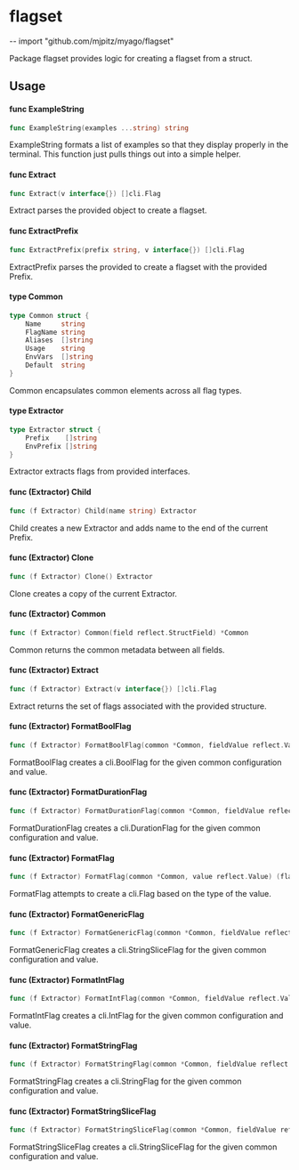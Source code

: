# flagset
--
    import "github.com/mjpitz/myago/flagset"

Package flagset provides logic for creating a flagset from a struct.

## Usage

#### func  ExampleString

```go
func ExampleString(examples ...string) string
```
ExampleString formats a list of examples so that they display properly in the
terminal. This function just pulls things out into a simple helper.

#### func  Extract

```go
func Extract(v interface{}) []cli.Flag
```
Extract parses the provided object to create a flagset.

#### func  ExtractPrefix

```go
func ExtractPrefix(prefix string, v interface{}) []cli.Flag
```
ExtractPrefix parses the provided to create a flagset with the provided Prefix.

#### type Common

```go
type Common struct {
	Name     string
	FlagName string
	Aliases  []string
	Usage    string
	EnvVars  []string
	Default  string
}
```

Common encapsulates common elements across all flag types.

#### type Extractor

```go
type Extractor struct {
	Prefix    []string
	EnvPrefix []string
}
```

Extractor extracts flags from provided interfaces.

#### func (Extractor) Child

```go
func (f Extractor) Child(name string) Extractor
```
Child creates a new Extractor and adds name to the end of the current Prefix.

#### func (Extractor) Clone

```go
func (f Extractor) Clone() Extractor
```
Clone creates a copy of the current Extractor.

#### func (Extractor) Common

```go
func (f Extractor) Common(field reflect.StructField) *Common
```
Common returns the common metadata between all fields.

#### func (Extractor) Extract

```go
func (f Extractor) Extract(v interface{}) []cli.Flag
```
Extract returns the set of flags associated with the provided structure.

#### func (Extractor) FormatBoolFlag

```go
func (f Extractor) FormatBoolFlag(common *Common, fieldValue reflect.Value) (flag *cli.BoolFlag, err error)
```
FormatBoolFlag creates a cli.BoolFlag for the given common configuration and
value.

#### func (Extractor) FormatDurationFlag

```go
func (f Extractor) FormatDurationFlag(common *Common, fieldValue reflect.Value) (flag *cli.DurationFlag, err error)
```
FormatDurationFlag creates a cli.DurationFlag for the given common configuration
and value.

#### func (Extractor) FormatFlag

```go
func (f Extractor) FormatFlag(common *Common, value reflect.Value) (flag cli.Flag, err error)
```
FormatFlag attempts to create a cli.Flag based on the type of the value.

#### func (Extractor) FormatGenericFlag

```go
func (f Extractor) FormatGenericFlag(common *Common, fieldValue reflect.Value) (flag *cli.GenericFlag, err error)
```
FormatGenericFlag creates a cli.StringSliceFlag for the given common
configuration and value.

#### func (Extractor) FormatIntFlag

```go
func (f Extractor) FormatIntFlag(common *Common, fieldValue reflect.Value) (flag *cli.IntFlag, err error)
```
FormatIntFlag creates a cli.IntFlag for the given common configuration and
value.

#### func (Extractor) FormatStringFlag

```go
func (f Extractor) FormatStringFlag(common *Common, fieldValue reflect.Value) (flag *cli.StringFlag, err error)
```
FormatStringFlag creates a cli.StringFlag for the given common configuration and
value.

#### func (Extractor) FormatStringSliceFlag

```go
func (f Extractor) FormatStringSliceFlag(common *Common, fieldValue reflect.Value) (flag *cli.StringSliceFlag, err error)
```
FormatStringSliceFlag creates a cli.StringSliceFlag for the given common
configuration and value.

